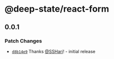 # @deep-state/react-form

## 0.0.1

### Patch Changes

- [`d8b14e9`](https://github.com/SSHari/deep-state/commit/d8b14e93979f4c3b6dd434d06b7fc9c2603597c2) Thanks [@SSHari](https://github.com/SSHari)! - initial release
